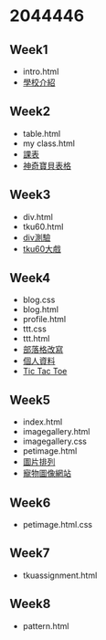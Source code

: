 # 2044446
## Week1
* intro.html
* [學校介紹](file:///D:/%E8%B3%87%E5%B7%A5%E4%BD%9C%E6%A5%AD/2044446-master/2044446-master/w01/intro.html)

## Week2
* table.html
* my class.html
* [課表](http://127.0.0.1:1412/my%20class.html)
* [神奇寶貝表格](http://127.0.0.1:1412/w02/table.html)

## Week3
* div.html
* tku60.html
* [div測驗](http://127.0.0.1:1412/w03/div.html)
* [tku60大戲](http://127.0.0.1:1412/w03/tku60.html)

## Week4
* blog.css
* blog.html
*  profile.html
* ttt.css
* ttt.html
* [部落格改寫](http://127.0.0.1:1412/w04/blog.html)
* [個人資料](http://127.0.0.1:1412/w04/profile.html)
* [Tic Tac Toe](http://127.0.0.1:1412/w04/ttt.html)
## Week5
* index.html
* imagegallery.html
* imagegallery.css
* petimage.html
* [圖片排列](http://127.0.0.1:1412/w05/imagegallery.html)
* [寵物圖像網站](http://127.0.0.1:1412/w05/petimage.html/petimage.html)
## Week6
* petimage.html.css
## Week7
* tkuassignment.html
## Week8 
* pattern.html



<!--stackedit_data:
eyJoaXN0b3J5IjpbLTE4MTIwNjM5OTksMTI0MTg2Njk3LDY3MT
k3NjU1NCw1MDU4NzQ5NTRdfQ==
-->
